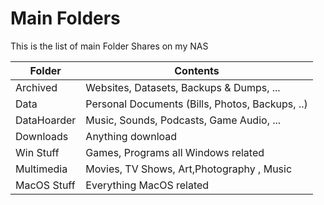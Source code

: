 # Main Folders

This is the list of main Folder Shares on my NAS



| Folder     | Contents                                                     |
| ---------- | ------------------------------------------------------------ |
| Archived   | Websites, Datasets, Backups & Dumps, ...                     |
| Data       | Personal Documents (Bills, Photos, Backups, ..)              |
| DataHoarder| Music, Sounds, Podcasts, Game Audio, ...                     |
| Downloads  | Anything download                                            |
| Win Stuff  | Games, Programs all Windows related                          |
| Multimedia | Movies, TV Shows, Art,Photography , Music                    |
| MacOS Stuff| Everything MacOS related                                     |


